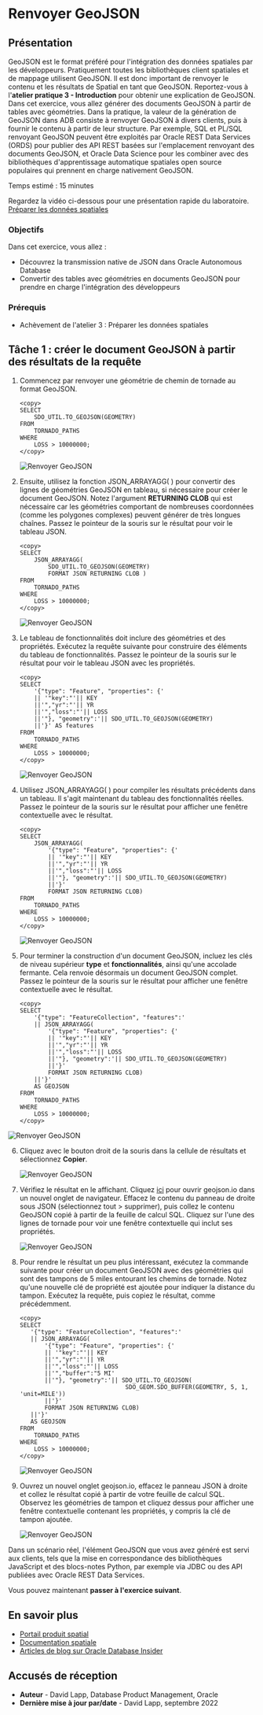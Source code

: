 # Renvoyer GeoJSON

## Présentation

GeoJSON est le format préféré pour l'intégration des données spatiales par les développeurs. Pratiquement toutes les bibliothèques client spatiales et de mappage utilisent GeoJSON. Il est donc important de renvoyer le contenu et les résultats de Spatial en tant que GeoJSON. Reportez-vous à l'**atelier pratique 3 - Introduction** pour obtenir une explication de GeoJSON. Dans cet exercice, vous allez générer des documents GeoJSON à partir de tables avec géométries. Dans la pratique, la valeur de la génération de GeoJSON dans ADB consiste à renvoyer GeoJSON à divers clients, puis à fournir le contenu à partir de leur structure. Par exemple, SQL et PL/SQL renvoyant GeoJSON peuvent être exploités par Oracle REST Data Services (ORDS) pour publier des API REST basées sur l'emplacement renvoyant des documents GeoJSON, et Oracle Data Science pour les combiner avec des bibliothèques d'apprentissage automatique spatiales open source populaires qui prennent en charge nativement GeoJSON.

Temps estimé : 15 minutes

Regardez la vidéo ci-dessous pour une présentation rapide du laboratoire. [Préparer les données spatiales](videohub:1_bj22bt29)

### Objectifs

Dans cet exercice, vous allez :

*   Découvrez la transmission native de JSON dans Oracle Autonomous Database
*   Convertir des tables avec géométries en documents GeoJSON pour prendre en charge l'intégration des développeurs

### Prérequis

*   Achèvement de l'atelier 3 : Préparer les données spatiales

## Tâche 1 : créer le document GeoJSON à partir des résultats de la requête

1.  Commencez par renvoyer une géométrie de chemin de tornade au format GeoJSON.
    
        <copy> 
        SELECT
            SDO_UTIL.TO_GEOJSON(GEOMETRY)
        FROM
            TORNADO_PATHS
        WHERE
            LOSS > 10000000;
        </copy>
        
    
    ![Renvoyer GeoJSON](images/return-geojson-01.png)
    
2.  Ensuite, utilisez la fonction JSON\_ARRAYAGG( ) pour convertir des lignes de géométries GeoJSON en tableau, si nécessaire pour créer le document GeoJSON. Notez l'argument **RETURNING CLOB** qui est nécessaire car les géométries comportant de nombreuses coordonnées (comme les polygones complexes) peuvent générer de très longues chaînes. Passez le pointeur de la souris sur le résultat pour voir le tableau JSON.
    
        <copy> 
        SELECT
            JSON_ARRAYAGG(
                SDO_UTIL.TO_GEOJSON(GEOMETRY) 
                FORMAT JSON RETURNING CLOB )
        FROM
            TORNADO_PATHS
        WHERE
            LOSS > 10000000;
        </copy>
        
    
    ![Renvoyer GeoJSON](images/return-geojson-02.png)
    
3.  Le tableau de fonctionnalités doit inclure des géométries et des propriétés. Exécutez la requête suivante pour construire des éléments du tableau de fonctionnalités. Passez le pointeur de la souris sur le résultat pour voir le tableau JSON avec les propriétés.
    
        <copy> 
        SELECT
            '{"type": "Feature", "properties": {'
            || '"key":"'|| KEY
            ||'","yr":"'|| YR
            ||'","loss":"'|| LOSS
            ||'"}, "geometry":'|| SDO_UTIL.TO_GEOJSON(GEOMETRY)
            ||'}' AS features
        FROM
            TORNADO_PATHS
        WHERE
            LOSS > 10000000;
        </copy>
        
    
    ![Renvoyer GeoJSON](images/return-geojson-03.png)
    
4.  Utilisez JSON\_ARRAYAGG( ) pour compiler les résultats précédents dans un tableau. Il s'agit maintenant du tableau des fonctionnalités réelles. Passez le pointeur de la souris sur le résultat pour afficher une fenêtre contextuelle avec le résultat.
    
        <copy> 
        SELECT
            JSON_ARRAYAGG( 
                '{"type": "Feature", "properties": {'
                || '"key":"'|| KEY
                ||'","yr":"'|| YR
                ||'","loss":"'|| LOSS
                ||'"}, "geometry":'|| SDO_UTIL.TO_GEOJSON(GEOMETRY)
                ||'}' 
                FORMAT JSON RETURNING CLOB)   
        FROM
            TORNADO_PATHS
        WHERE
            LOSS > 10000000;
        </copy>
        
    
    ![Renvoyer GeoJSON](images/return-geojson-04.png)
    
5.  Pour terminer la construction d'un document GeoJSON, incluez les clés de niveau supérieur **type** et **fonctionnalités**, ainsi qu'une accolade fermante. Cela renvoie désormais un document GeoJSON complet. Passez le pointeur de la souris sur le résultat pour afficher une fenêtre contextuelle avec le résultat.
    
        <copy> 
        SELECT
            '{"type": "FeatureCollection", "features":'
            || JSON_ARRAYAGG( 
                '{"type": "Feature", "properties": {'
                || '"key":"'|| KEY
                ||'","yr":"'|| YR
                ||'","loss":"'|| LOSS
                ||'"}, "geometry":'|| SDO_UTIL.TO_GEOJSON(GEOMETRY)
                ||'}' 
                FORMAT JSON RETURNING CLOB) 
            ||'}'
            AS GEOJSON
        FROM
            TORNADO_PATHS
        WHERE
            LOSS > 10000000;
        </copy>
        

![Renvoyer GeoJSON](images/return-geojson-05.png)

6.  Cliquez avec le bouton droit de la souris dans la cellule de résultats et sélectionnez **Copier**.
    
    ![Renvoyer GeoJSON](images/return-geojson-06.png)
    
7.  Vérifiez le résultat en le affichant. Cliquez [ici](http://geojson.io) pour ouvrir geojson.io dans un nouvel onglet de navigateur. Effacez le contenu du panneau de droite sous JSON (sélectionnez tout > supprimer), puis collez le contenu GeoJSON copié à partir de la feuille de calcul SQL. Cliquez sur l'une des lignes de tornade pour voir une fenêtre contextuelle qui inclut ses propriétés.
    
    ![Renvoyer GeoJSON](images/return-geojson-07.png)
    
8.  Pour rendre le résultat un peu plus intéressant, exécutez la commande suivante pour créer un document GeoJSON avec des géométries qui sont des tampons de 5 miles entourant les chemins de tornade. Notez qu'une nouvelle clé de propriété est ajoutée pour indiquer la distance du tampon. Exécutez la requête, puis copiez le résultat, comme précédemment.
    
        <copy> 
        SELECT
           '{"type": "FeatureCollection", "features":'
           || JSON_ARRAYAGG( 
               '{"type": "Feature", "properties": {'
               || '"key":"'|| KEY
               ||'","yr":"'|| YR
               ||'","loss":"'|| LOSS
               ||'","buffer":"5 MI'
               ||'"}, "geometry":'|| SDO_UTIL.TO_GEOJSON(
                                      SDO_GEOM.SDO_BUFFER(GEOMETRY, 5, 1, 'unit=MILE'))
               ||'}' 
               FORMAT JSON RETURNING CLOB)   
           ||'}'
           AS GEOJSON
        FROM
            TORNADO_PATHS
        WHERE
            LOSS > 10000000;
        </copy>
        
    
    ![Renvoyer GeoJSON](images/return-geojson-08.png)
    
9.  Ouvrez un nouvel onglet geojson.io, effacez le panneau JSON à droite et collez le résultat copié à partir de votre feuille de calcul SQL. Observez les géométries de tampon et cliquez dessus pour afficher une fenêtre contextuelle contenant les propriétés, y compris la clé de tampon ajoutée.
    
    ![Renvoyer GeoJSON](images/return-geojson-09.png)
    

Dans un scénario réel, l'élément GeoJSON que vous avez généré est servi aux clients, tels que la mise en correspondance des bibliothèques JavaScript et des blocs-notes Python, par exemple via JDBC ou des API publiées avec Oracle REST Data Services.

Vous pouvez maintenant **passer à l'exercice suivant**.

## En savoir plus

*   [Portail produit spatial](https://oracle.com/goto/spatial)
*   [Documentation spatiale](https://docs.oracle.com/en/database/oracle/oracle-database/19/spatl)
*   [Articles de blog sur Oracle Database Insider](https://blogs.oracle.com/database/category/db-spatial)

## Accusés de réception

*   **Auteur** - David Lapp, Database Product Management, Oracle
*   **Dernière mise à jour par/date** - David Lapp, septembre 2022